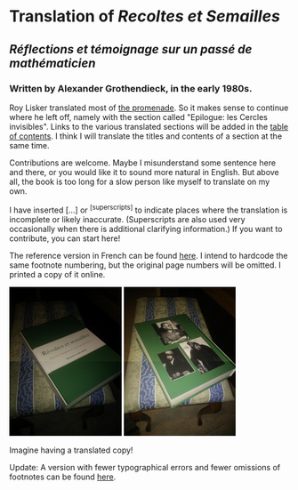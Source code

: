 # Translation of _Recoltes et Semailles_
## _Réflections et témoignage sur un passé de mathématicien_
### Written by Alexander Grothendieck, in the early 1980s.

Roy Lisker translated most of [the promenade](https://uberty.org/wp-content/uploads/2015/12/RS-grothendeick1.pdf). So it makes sense to continue where he left off, namely with the section called "Epilogue: les Cercles invisibles". Links to the various translated sections will be added in the [table of contents](table-of-contents.md). I think I will translate the titles and contents of a section at the same time.

Contributions are welcome. Maybe I misunderstand some sentence here and there, or you would like it to sound more natural in English. But above all, the book is too long for a slow person like myself to translate on my own.

I have inserted [...] or <sup>[superscripts]</sup> to indicate places where the translation is incomplete or likely inaccurate. (Superscripts are also used very occasionally when there is additional clarifying information.) If you want to contribute, you can start here!

The reference version in French can be found [here](http://acm.math.spbu.ru/RS/.). I intend to hardcode the same footnote numbering, but the original page numbers will be omitted. I printed a copy of it online.

<img src="print-french-front-cover.jpg" width="40%"/> <img src="print-french-back-cover.jpg" width="40%"/>

Imagine having a translated copy!

Update: A version with fewer typographical errors and fewer omissions of footnotes can be found [here](https://www.quarante-deux.org/archives/klein/prefaces/Romans_1965-1969/Recoltes_et_semailles.pdf).
